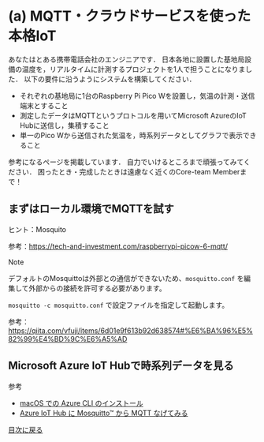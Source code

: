 # (a) MQTT・クラウドサービスを使った本格IoT

あなたはとある携帯電話会社のエンジニアです．
日本各地に設置した基地局設備の温度を，リアルタイムに計測するプロジェクトを1人で担うことになりました．
以下の要件に沿うようにシステムを構築してください．

- それぞれの基地局に1台のRaspberry Pi Pico Wを設置し，気温の計測・送信端末とすること
- 測定したデータはMQTTというプロトコルを用いてMicrosoft AzureのIoT Hubに送信し，集積すること
- 単一のPico Wから送信された気温を，時系列データとしてグラフで表示できること

参考になるページを掲載しています．
自力でいけるところまで頑張ってみてください．
困ったとき・完成したときは遠慮なく近くのCore-team Memberまで！

## まずはローカル環境でMQTTを試す

ヒント：Mosquito

参考：https://tech-and-investment.com/raspberrypi-picow-6-mqtt/

> [!NOTE]
> デフォルトのMosquittoは外部との通信ができないため、`mosquitto.conf` を編集して外部からの接続を許可する必要があります。
>
> `mosquitto -c mosquitto.conf` で設定ファイルを指定して起動します。
>
> 参考：https://qiita.com/vfuji/items/6d01e9f613b92d638574#%E6%BA%96%E5%82%99%E4%BD%9C%E6%A5%AD

##  Microsoft Azure IoT Hubで時系列データを見る

参考
- [macOS での Azure CLI のインストール](https://learn.microsoft.com/ja-jp/cli/azure/install-azure-cli-macos)
- [Azure IoT Hub に Mosquitto™ から MQTT なげてみる](https://qiita.com/narutaro/items/1a16ff1321f5044afaf0)


[目次に戻る](README.md)
